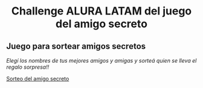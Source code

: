 <h1 align= "center">Challenge ALURA LATAM del juego del amigo secreto</h1>

<h2>Juego para sortear amigos secretos</h2>

<p><em>Elegí los nombres de tus mejores amigos y amigas y sorteá quien se lleva el regalo sorpresa!!</em></p>

[Sorteo del amigo secreto](assets/captura-amigo-secreto.png)